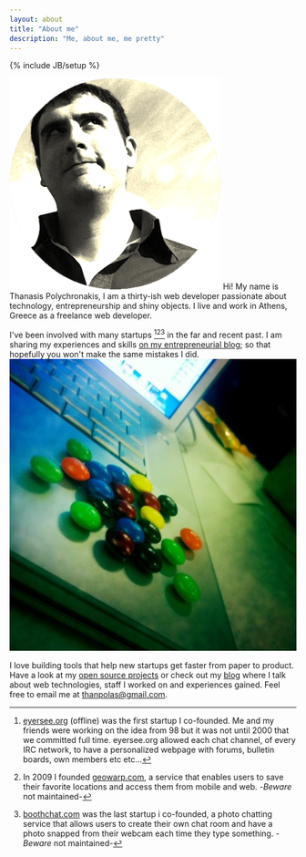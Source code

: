 ```yaml
---
layout: about
title: "About me"
description: "Me, about me, me pretty"
---
```

{% include JB/setup %}

![Thanasis Polychronakis :: thanpolas](/assets/img/thanpolas-circle-grey.png) Hi! My name is Thanasis Polychronakis, I am a thirty-ish web developer passionate about  technology, entrepreneurship and shiny objects. I live and work in Athens, Greece as a freelance web developer.

I've been involved with many startups [^eyersee][^geowarp][^boothchat] in the far and recent past. I am sharing my experiences and skills [on my entrepreneurial blog](http://20minus.com); so that hopefully you won't make the same mistakes I did. ![coding weapons](/assets/img/coding-weapons.png)

I love building tools that help new startups get faster from paper to product. Have a look at my [open source projects](/projects) or check out my [blog](/blog) where I talk about web technologies, staff I worked on and experiences gained. Feel free to email me at [thanpolas@gmail.com](mailto:thanpolas@gmail.com).


[^eyersee]: [eyersee.org](http://web.archive.org/web/20040902120829/http://helpchan.und.eyersee.org/) (offline) was the first startup I co-founded. Me and my friends were working on the idea from 98 but it was not until 2000 that we committed full time. eyersee.org allowed each chat channel, of every IRC network, to have a personalized webpage with forums, bulletin boards, own members etc etc...

[^geowarp]: In 2009 I founded [geowarp.com](http://geowarp.com), a service that enables users to save their favorite locations and access them from mobile and web. -*Beware* not maintained-

[^boothchat]: [boothchat.com](http://boothchat.com) was the last startup i co-founded, a photo chatting service that allows users to create their own chat room and have a photo snapped from their webcam each time they type something. -*Beware* not maintained-

